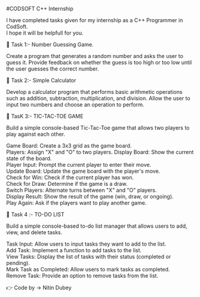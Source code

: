 #CODSOFT C++ Internship 

I have completed tasks given for my internship as a C++ Programmer in CodSoft.   
I hope it will be helpfull for you.

🌟 Task 1:- Number Guessing Game. 

Create a program that generates a random number and asks the user to guess it. 
Provide feedback on whether the guess is too high or too low until the user guesses the correct number.

🌟 Task 2:- Simple Calculator 

Develop a calculator program that performs basic arithmetic operations such as addition, subtraction, multiplication, and division. Allow the user to input two numbers and choose an operation to perform.


🌟 TasK 3:- TIC-TAC-TOE GAME

Build a simple console-based Tic-Tac-Toe game that allows two players to play against each other.

Game Board: Create a 3x3 grid as the game board.                                       
Players: Assign "X" and "O" to two players.
Display Board: Show the current state of the board.                                       
Player Input: Prompt the current player to enter their move.                            
Update Board: Update the game board with the player's move.                             
Check for Win: Check if the current player has won.                                  
Check for Draw: Determine if the game is a draw.                                        
Switch Players: Alternate turns between "X"
and "O" players.                           
Display Result: Show the result of the game (win, draw, or ongoing).                   
Play Again: Ask if the players want to play another game.

🌟 Task 4 :- TO-DO LIST

Build a simple console-based to-do list
manager that allows users to add, view, and
delete tasks.   

Task Input: Allow users to input tasks they want to add to the list.                   
Add Task: Implement a function to add tasks to the list.                               
View Tasks: Display the list of tasks with their status (completed or pending).       
Mark Task as Completed: Allow users to mark tasks as completed.                        
Remove Task: Provide an option to remove tasks from the list.

👉 Code by -> Nitin Dubey 
